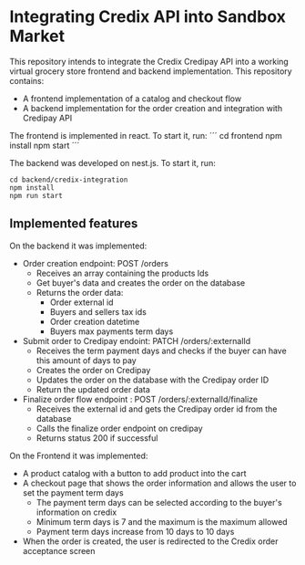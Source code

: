 # Integrating Credix API into Sandbox Market

This repository intends to integrate the Credix Credipay API into a working virtual grocery store frontend and backend implementation.
This repository contains:
- A frontend implementation of a catalog and checkout flow
- A backend implementation for the order creation and integration with Credipay API

The frontend is implemented in react. To start it, run:
´´´
cd frontend
npm install
npm start
´´´

The backend was developed on nest.js. To start it, run:
```
cd backend/credix-integration
npm install
npm run start
```

## Implemented features

On the backend it was implemented:
- Order creation endpoint: POST /orders
  - Receives an array containing the products Ids
  - Get buyer's data and creates the order on the database
  - Returns the order data:
    - Order external id
    - Buyers and sellers tax ids
    - Order creation datetime
    - Buyers max payments term days
- Submit order to Credipay endoint: PATCH /orders/:externalId
  - Receives the term payment days and checks if the buyer can have this amount of days to pay
  - Creates the order on Credipay
  - Updates the order on the database with the Credipay order ID
  - Return the updated order data
- Finalize order flow endpoint : POST /orders/:externalId/finalize
  - Receives the external id and gets the Credipay order id from the database
  - Calls the finalize order endpoint on credipay
  - Returns status 200 if successful

On the Frontend it was implemented:
- A product catalog with a button to add product into the cart
- A checkout page that shows the order information and allows the user to set the payment term days
  - The payment term days can be selected according to the buyer's information on credix
  - Minimum term days is 7 and the maximum is the maximum allowed
  - Payment term days increase from 10 days to 10 days
- When the order is created, the user is redirected to the Credix order acceptance screen